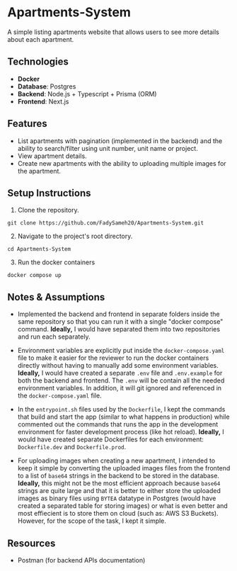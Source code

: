 # Apartments-System
A simple listing apartments website that allows users to see more details about each apartment.

## Technologies
  - **Docker**
  - **Database**: Postgres
  - **Backend**: Node.js + Typescript + Prisma (ORM)
  - **Frontend**: Next.js

## Features
  - List apartments with pagination (implemented in the backend) and the ability to search/filter using unit number, unit name or project.
  - View apartment details.
  - Create new apartments with the ability to uploading multiple images for the apartment.

## Setup Instructions
  1. Clone the repository.
  ```
  git clone https://github.com/FadySameh20/Apartments-System.git
  ```

  2. Navigate to the project's root directory.
  ```
  cd Apartments-System
  ```

  3. Run the docker containers
  ```
  docker compose up
  ```

## Notes & Assumptions
  - Implemented the backend and frontend in separate folders inside the same repository so that you can run it with a single "docker compose" command.
  **Ideally,** I would have separated them into two repositories and run each separately.
  
  - Environment variables are explicitly put inside the `docker-compose.yaml` file to make it easier for the reviewer to run the docker containers directly without having to manually add some environment variables.
  **Ideally,** I would have created a separate `.env` file and `.env.example` for both the backend and frontend. The `.env` will be contain all the needed environment variables. In addition, it will git ignored and referenced in the `docker-compose.yaml` file.

  - In the `entrypoint.sh` files used by the `Dockerfile`, I kept the commands that build and start the app (similar to what happens in production) while commented out the commands that runs the app in the development environment for faster development process (like hot reload).
  **Ideally,** I would have created separate Dockerfiles for each environment: `Dockerfile.dev` and `Dockerfile.prod`.

  - For uploading images when creating a new apartment, I intended to keep it simple by converting the uploaded images files from the frontend to a list of `base64` strings in the backend to be stored in the database.
  **Ideally,** this might not be the most efficient approach because `base64` strings are quite large and that it is better to either store the uploaded images as binary files using `BYTEA` datatype in Postgres (would have created a separated table for storing images) or what is even better and most effiecient is to store them on cloud (such as: AWS S3 Buckets). However, for the scope of the task, I kept it simple.

## Resources
  - Postman (for backend APIs documentation)
